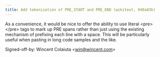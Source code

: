 ```yaml
---
title: Add tokenization of PRE_START and PRE_END (wikitext, 940a83b)
---
```


As a convenience, it would be nice to offer the ability to use literal &lt;pre&gt;&lt;/pre&gt; tags to mark up PRE spans rather than just using the existing mechanism of prefixing each line with a space. This will be particularly useful when pasting in long code samples and the like.

Signed-off-by: Wincent Colaiuta &lt;win@wincent.com&gt;
